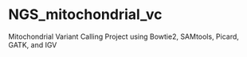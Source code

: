 # NGS_mitochondrial_vc
Mitochondrial Variant Calling Project using Bowtie2, SAMtools, Picard, GATK, and IGV
